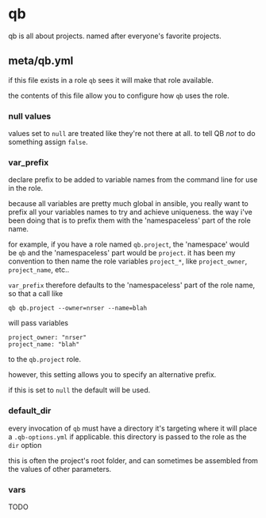 # qb #

qb is all about projects. named after everyone's favorite projects.

## meta/qb.yml ##

if this file exists in a role `qb` sees it will make that role available.

the contents of this file allow you to configure how `qb` uses the role.

### null values ###

values set to `null` are treated like they're not there at all. to tell QB
*not* to do something assign `false`.

### var_prefix ###

declare prefix to be added to variable names from the command line for
use in the role.

because all variables are pretty much global in ansible, you really want to prefix all your variables names to try and achieve uniqueness. the way i've been doing that is to prefix them with the 'namespaceless' part of the role name.

for example, if you have a role named `qb.project`, the 'namespace' would be `qb` and the 'namespaceless' part would be `project`. it has been my convention to then name the role variables `project_*`, like `project_owner`, `project_name`, etc..

`var_prefix` therefore defaults to the 'namespaceless' part of the role name, so that a call like

    qb qb.project --owner=nrser --name=blah

will pass variables

    project_owner: "nrser"
    project_name: "blah"

to the `qb.project` role.

however, this setting allows you to specify an alternative prefix. 

if this is set to `null` the default will be used.

### default_dir ###

every invocation of `qb` must have a directory it's targeting where it will place a `.qb-options.yml` if applicable. this directory is passed to the role as the `dir` option

this is often the project's root folder, and can sometimes be assembled from the values of other parameters.

### vars ###

TODO
